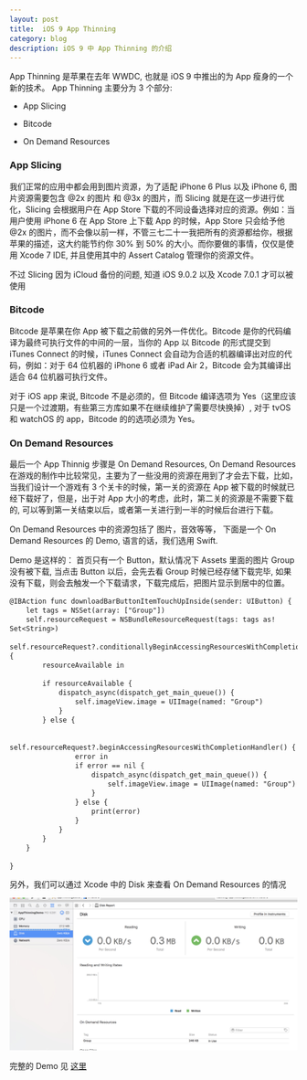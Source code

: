 ```yaml
---
layout: post
title: 	iOS 9 App Thinning
category: blog
description: iOS 9 中 App Thinning 的介绍
---
```


App Thinning 是苹果在去年 WWDC, 也就是 iOS 9 中推出的为 App 瘦身的一个新的技术。
App Thinning 主要分为 3 个部分:

* App Slicing

* Bitcode

* On Demand Resources


### App Slicing

我们正常的应用中都会用到图片资源，为了适配 iPhone 6 Plus 以及 iPhone 6, 图片资源需要包含 @2x 的图片 和 @3x 的图片，而 Slicing 就是在这一步进行优化，Slicing 会根据用户在 App Store 下载的不同设备选择对应的资源。例如：当用户使用 iPhone 6 在 App Store 上下载 App 的时候，App Store 只会给予他 @2x 的图片，而不会像以前一样，不管三七二十一我把所有的资源都给你，根据苹果的描述，这大约能节约你 30% 到 50% 的大小。而你要做的事情，仅仅是使用 Xcode 7 IDE, 并且使用其中的 Assert Catalog 管理你的资源文件。

不过 Slicing 因为 iCloud 备份的问题, 知道 iOS 9.0.2 以及 Xcode 7.0.1 才可以被使用

### Bitcode

Bitcode 是苹果在你 App 被下载之前做的另外一件优化。Bitcode 是你的代码编译为最终可执行文件的中间的一层，当你的 App 以 Bitcode 的形式提交到 iTunes Connect 的时候，iTunes Connect 会自动为合适的机器编译出对应的代码，例如：对于 64 位机器的 iPhone 6 或者 iPad Air 2，Bitcode 会为其编译出适合 64 位机器可执行文件。

对于 iOS app 来说, Bitcode 不是必须的，但 Bitcode 编译选项为 Yes（这里应该只是一个过渡期，有些第三方库如果不在继续维护了需要尽快换掉）, 对于 tvOS 和 watchOS 的 app，Bitcode 的的选项必须为 Yes。

### On Demand Resources

最后一个 App Thinnig 步骤是 On Demand Resources, On Demand Resources 在游戏的制作中比较常见，主要为了一些没用的资源在用到了才会去下载，比如，当我们设计一个游戏有 3 个关卡的时候，第一关的资源在 App 被下载的时候就已经下载好了，但是，出于对 App 大小的考虑，此时，第二关的资源是不需要下载的, 可以等到第一关结束以后，或者第一关进行到一半的时候后台进行下载。

On Demand Resources 中的资源包括了 图片，音效等等， 下面是一个 On Demand Resources 的 Demo, 语言的话，我们选用 Swift.

Demo 是这样的：
首页只有一个 Button，默认情况下 Assets 里面的图片 Group 没有被下载, 当点击 Button 以后，会先去看 Group 时候已经存储下载完毕, 如果没有下载，则会去触发一个下载请求，下载完成后，把图片显示到居中的位置。

	@IBAction func downloadBarButtonItemTouchUpInside(sender: UIButton) {
        let tags = NSSet(array: ["Group"])
        self.resourceRequest = NSBundleResourceRequest(tags: tags as! Set<String>)
        self.resourceRequest?.conditionallyBeginAccessingResourcesWithCompletionHandler() {
            resourceAvailable in
            
            if resourceAvailable {
                dispatch_async(dispatch_get_main_queue()) {
                    self.imageView.image = UIImage(named: "Group")
                }
            } else {
                
                self.resourceRequest?.beginAccessingResourcesWithCompletionHandler() {
                    error in
                    if error == nil {
                        dispatch_async(dispatch_get_main_queue()) {
                            self.imageView.image = UIImage(named: "Group")
                        }
                    } else {
                        print(error)
                    }
                }
            }
        }

    }
    
另外，我们可以通过 Xcode 中的 Disk 来查看 On Demand Resources 的情况

![disk](/images/blog/20160129.jpg)

完整的 Demo 见 [这里](https://github.com/VioletHill/AppThinningDemo)
 

